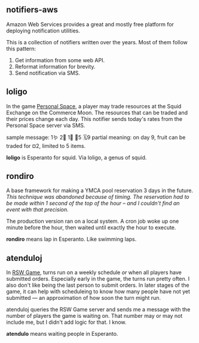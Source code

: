 ## notifiers-aws

Amazon Web Services provides a great and mostly free platform for deploying
notification utilities.

This is a collection of notifiers written over the years. Most of them follow
this pattern:

1. Get information from some web API.
1. Reformat information for brevity.
1. Send notification via SMS.

## loligo

In the game [Personal Space](https://www.pnparcade.com/products/personal-space),
a player may trade resources at the Squid Exchange on the Commerce Moon.
The resources that can be traded and their prices change each day. This
notifier sends today's rates from the Personal Space server via SMS.

sample message: 1🪱 2🍐 1🐚 🛑5 🗓9 
partial meaning: on day 9, fruit can be traded for ¤2, limited to 5 items.

**loligo** is Esperanto for squid. Via loligo, a genus of squid.


## rondiro

A base framework for making a YMCA pool reservation 3 days in the future.
*This technique was abandoned because of timing. The reservation had to be
made within 1 second of the top of the hour – and I couldn't find an event
with that precision.*

The production version ran on a local system. A cron job woke up one minute
before the hour, then waited until exactly the hour to execute.

**rondiro** means lap in Esperanto. Like swimming laps.

## atenduloj

In [RSW Game](http://rswgame.com/en/welcome), turns
run on a weekly schedule *or* when all players have submitted orders.
Especially early in the game, the turns run pretty often. I also don't like
being the last person to submit orders. In later stages of the game, it can
help with scheduleing to know how many people have not yet submitted — an
approximation of how soon the turn might run.

atenduloj queries the RSW Game server and sends me a message with the number
of players the game is waiting on. That number may or may not include me, but
I didn't add logic for that. I know.

**atendulo** means waiting people in Esperanto.


